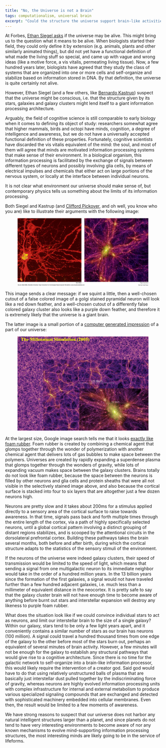 ```yaml
---
title: "No, the Universe is not a Brain"
tags: computationalism, universal brain
excerpt: "Could the structure the universe support brain-like activities at interplanetary distances?"
---
```



At Forbes, [Ethan Siegel asks](http://www.forbes.com/sites/startswithabang/2016/01/23/ask-ethan-is-the-universe-itself-alive/#228b8cf6500d) if the universe may be alive. This might bring us to the question what it means to be alive. When biologists started their field, they could only define it by extension (e.g. animals, plants and other similarly animated things), but did not yet have a functional definition of what made the living stuff so special, and came up with vague and wrong ideas (like a motive force, a vis vitalis, permeating living tissue). Now, a few hundred years later, biologists have agreed that they study the class of systems that are organized into one or more cells and self-organize and stabilize based on information stored in DNA. By that definition, the universe is quite certainly not alive.

However, Ethan Siegel (and a few others, like [Bernardo Kastrup](http://www.bernardokastrup.com)) suspect that the universe might be conscious, i.e. that the structure given by its stars, galaxies and galaxy clusters might lend itself to a giant information processing architecture.

Arguably, the field of cognitive science is still comparable to early biology when it comes to defining its object of study: researchers somewhat agree that higher mammals, birds and octopi have minds, cognition, a degree of intelligence and awareness, but we do not have a universally accepted functional definition of these properties. Fortunately, cognitive scientists have discarded the vis vitalis equivalent of the mind: the soul, and most of them will agree that minds are motivated information processing systems that make sense of their environment. In a biological organism, this information processing is facilitated by the exchange of signals between different types of neurons and possibly involving glia cells, by means of electrical impulses and chemicals that either act on large portions of the nervous system, or locally at the interface between individual neurons.

It is not clear what environment our universe should make sense of, but contemporary physics tells us something about the limits of its information processing.

Both Siegel and Kastrup (and [Clifford Pickover](http://sprott.physics.wisc.edu/pickover/pc/brain-universe.html), and oh well, you know who you are) like to illustrate their arguments with the following image:

<figure>
    <img src="/images/the-universe-is-not-a-brain/0815-sci-webSCIILLO.jpg">
</figure>

This image sends a clear message: if we squint a little, then a well-chosen cutout of a false colored image of a golgi stained pyramidal neuron will look like a red down feather, and a well-chosen cutout of a differently false colored galaxy cluster also looks like a purple down feather, and therefore it is extremely likely that the universe is a giant brain.

The latter image is a small portion of a [computer generated impression](http://wwwmpa.mpa-garching.mpg.de/~swhite/talk/Ouagadougou2010.pdf) of a part of our universe:
<figure>
    <img src="/images/the-universe-is-not-a-brain/millennium-simulation.png">
</figure>

At the largest size, Google image search tells me that it looks [exactly like foam rubber](https://stockfresh.com/image/1682846/foam-rubber-texture). Foam rubber is created by combining a chemical agent that glomps together through the wonder of polymerization with another chemical agent that delivers lots of gas bubbles to make space between the polymers. Universes are created by rapidly expanding a superdense plasma that glomps together through the wonders of gravity, while lots of expanding vacuum makes space between the galaxy clusters. Brains totally do not look like foam rubber, because the space between  the neurons is filled by other neurons and glia cells and protein sheaths that were all not visible in the selectively stained image above, and also because the cortical surface is stacked into four to six layers that are altogether just a few dozen neurons high.

Neurons are pretty slow and it takes about 200ms for a stimulus applied directly to a sensory area of the cortical surface to raise towards awareness. In that time, signals pass back and forth multiple times through the entire length of the cortex, via a path of highly specifically selected neurons, until a global cortical pattern involving a distinct grouping of distant regions stabilizes, and is scooped by the attentional circuits in the dorsolateral prefrontal cortex. Building these pathways takes the brain several months, both before and after birth, during which the cortical structure adapts to the statistics of the sensory stimuli of the environment.

If the neurons of the universe were indeed galaxy clusters, their speed of transmission would be limited to the speed of light, which means that sending a signal from one multigalactic neuron to its immediate neighbor would take in the order of a hundred million years. In the 13 billion years since the formation of the first galaxies, a signal would not have traveled further than a few hundred adjacent galaxies, i.e. much less than a millimeter of equivalent distance in the neocortex. It is pretty safe to say that the galaxy cluster brain will not have enough time to become aware of anything before burnt out stars and interstellar expansion will destroy any likeness to purple foam rubber.

What does the situation look like if we could convince individual stars to act as neurons, and limit our interstellar brain to the size of a single galaxy? Within our galaxy, stars tend to be only a few light years apart, and it conveniently contains a similar number of stars as our brain has neurons (100 million). A signal could travel a hundred thousand times from one edge of the galaxy to the other before most of the stars burn out, perhaps an equivalent of several minutes of brain activity. However, a few minutes will not be enough for the galaxy to establish any structural pathways that would give rise to a cognitive architecture. Since there is no time for the galactic network to self-organize into a brain-like information processor, this would likely require the intervention of a creator god. Said god would have to do that using relatively unstructured balls of plasma that are basically just interstellar dust pulled together by the indiscriminating force of gravity, whereas neurons are highly evolved information processing units with complex infrastructure for internal and external metabolism to produce various specialized signaling compounds that are exchanged and detected with sophisticated machinery embedded into cellular membranes. Even then, the result would be limited to a few moments of awareness. 

We have strong reasons to suspect that our universe does not harbor any natural intelligent structures larger than a planet, and since planets do not tend to have very interesting environments to become aware of nor any known mechanisms to evolve mind-supporting information processing structures, the most interesting minds are likely going to be in the service of lifeforms.